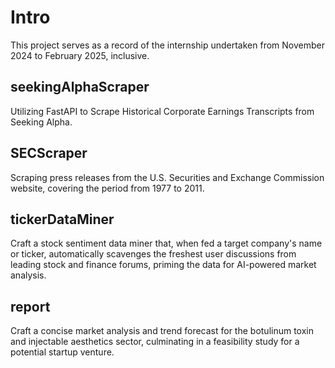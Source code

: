 # Intro

This project serves as a record of the internship undertaken from November 2024 to February 2025, inclusive.

## seekingAlphaScraper

Utilizing FastAPI to Scrape Historical Corporate Earnings Transcripts from Seeking Alpha.

## SECScraper

Scraping press releases from the U.S. Securities and Exchange Commission website, covering the period from 1977 to 2011.

## tickerDataMiner

Craft a stock sentiment data miner that, when fed a target company's name or ticker, automatically scavenges the freshest user discussions from leading stock and finance forums, priming the data for AI-powered market analysis.

## report

Craft a concise market analysis and trend forecast for the botulinum toxin and injectable aesthetics sector, culminating in a feasibility study for a potential startup venture.